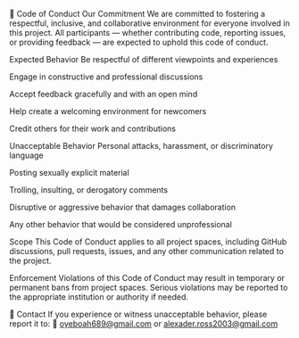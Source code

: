📜 Code of Conduct
Our Commitment
We are committed to fostering a respectful, inclusive, and collaborative environment for everyone involved in this project.
All participants — whether contributing code, reporting issues, or providing feedback — are expected to uphold this code of conduct.

Expected Behavior
Be respectful of different viewpoints and experiences

Engage in constructive and professional discussions

Accept feedback gracefully and with an open mind

Help create a welcoming environment for newcomers

Credit others for their work and contributions

Unacceptable Behavior
Personal attacks, harassment, or discriminatory language

Posting sexually explicit material

Trolling, insulting, or derogatory comments

Disruptive or aggressive behavior that damages collaboration

Any other behavior that would be considered unprofessional

Scope
This Code of Conduct applies to all project spaces, including GitHub discussions, pull requests, issues, and any other communication related to the project.

Enforcement
Violations of this Code of Conduct may result in temporary or permanent bans from project spaces.
Serious violations may be reported to the appropriate institution or authority if needed.

📩 Contact
If you experience or witness unacceptable behavior, please report it to:
📧 oyeboah689@gmail.com or alexader.ross2003@gmail.com



